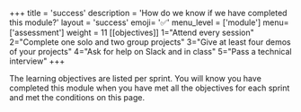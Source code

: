 +++
title = 'success'
description = 'How do we know if we have completed this module?'
layout = 'success'
emoji= '✅'
menu_level = ['module']
menu=['assessment']
weight = 11
[[objectives]]
1="Attend every session"
2="Complete one solo and two group projects"
3="Give at least four demos of your projects"
4="Ask for help on Slack and in class"
5="Pass a technical interview"
+++

The learning objectives are listed per sprint. You will know you have completed this module when you have met all the objectives for each sprint and met the conditions on this page.
